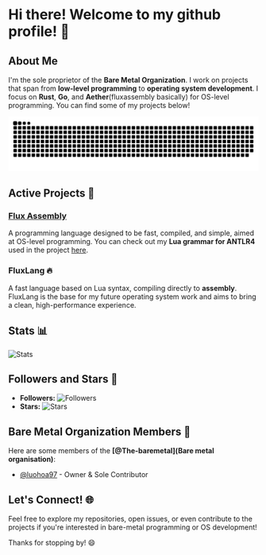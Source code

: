 # Hi there! Welcome to my github profile! 👋

## About Me
I'm the sole proprietor of the **Bare Metal Organization**. I work on projects that span from **low-level programming** to **operating system development**. I focus on **Rust**, **Go**, and **Aether**(fluxassembly basically) for OS-level programming. You can find some of my projects below!

<picture>
  <source
    media="(prefers-color-scheme: dark)"
    srcset="https://raw.githubusercontent.com/platane/snk/output/github-contribution-grid-snake-dark.svg"
  />
  <source
    media="(prefers-color-scheme: light)"
    srcset="https://raw.githubusercontent.com/platane/snk/output/github-contribution-grid-snake.svg"
  />
  <img
    alt="github contribution grid snake animation"
    src="https://raw.githubusercontent.com/platane/snk/output/github-contribution-grid-snake.svg"
  />
</picture>

## Active Projects 🚀

### [Flux Assembly](https://github.com/The-baremetal/FLUXASSEMBLY)
A programming language designed to be fast, compiled, and simple, aimed at OS-level programming. You can check out my **Lua grammar for ANTLR4** used in the project [here](https://github.com/The-baremetal/FLUXASSEMBLY/blob/main/src/lua_grammar_antlr4.g4).

### **FluxLang** 🔥
A fast language based on Lua syntax, compiling directly to **assembly**. FluxLang is the base for my future operating system work and aims to bring a clean, high-performance experience.

## Stats 📊

![Stats](https://github-readme-stats.vercel.app/api?username=luohoa97&show_icons=true&hide_title=true&count_private=true&hide=prs)

## Followers and Stars 🌟

- **Followers:** ![Followers](https://img.shields.io/github/followers/The-baremetal?label=Followers&style=social)
- **Stars:** ![Stars](https://img.shields.io/github/stars/The-baremetal?label=Stars&style=social)

## Bare Metal Organization Members 🏢

Here are some members of the **[@The-baremetal](Bare metal organisation)**:

- [@luohoa97](https://github.com/luohoa97) - Owner & Sole Contributor

## Let's Connect! 🌐
Feel free to explore my repositories, open issues, or even contribute to the projects if you're interested in bare-metal programming or OS development!

Thanks for stopping by! 😄
